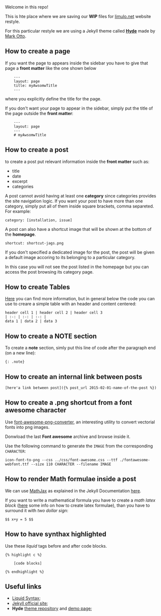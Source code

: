 Welcome in this repo!

This is hte place where we are saving our **WIP** files for [limulo.net](http://www.limulo.net) website restyle.

For this particular restyle we are using a Jekyll theme called [**Hyde**](http://hyde.getpoole.com/) made by [Mark Otto](https://twitter.com/mdo).

## How to create a page
If you want the page to appears inside the sidebar you have to give that page a **front matter** like the one shown below

```
	---
	layout: page
	title: myAwsomwTitle
	---
```

where you explicitly define the title for the page.

If you don't want your page to appear in the sidebar, simply put the title of the page outside the **front matter**:

```
	---
  	layout: page
  	---
	# myAwsomwTitle
```

## How to create a post

to create a post put relevant information inside the **front matter** such as:

* title
* date
* excerpt
* categories

A post cannot avoid having at least one **category** since categories provides the site navigation logic. If you want your post to have more than one category, simply put all of them inside square brackets, comma separeted. For example:

 	category: [installation, issue]

A post can also have a shortcut image that will be shown at the bottom of the **homepage**.

	shortcut: shortcut-jags.png

If you don't specified a dedicated image for the post, the post will be given a default image accoring to its belonging to a particular category.

In this case you will not see the post listed in the homepage but you can access the post browsing its category page.  

## How to create Tables
[Here](http://kramdown.gettalong.org/syntax.html#tables) you can find more information, but in general below the code you can use to creare a simple table with an header and content centered:

```
header cell 1 | header cell 2 | header cell 3
| :-: | :-: | :-: |
data 1 | data 2 | data 3
```

## How to create a NOTE section
To create a **note** section, simly put this line of code after the paragraph end (on a new line):

```
{: .note}
```

## How to create an internal link between posts

```
[here'a link between post]({% post_url 2015-02-01-name-of-the-post %})
```

## How to create a .png shortcut from a font awesome character
Use [font-awesome-png-converter](https://github.com/Pythonity/icon-font-to-png), an interesting utility to convert vectorial fonts into png images.

Donwload the last **Font awesome** archive and browse inside it.

Use the following command to generate the `IMAGE` from the corresponding `CHARACTER`:

```
icon-font-to-png --css ../css/font-awesome.css --ttf ./fontawesome-webfont.ttf --size 110 CHARACTER --filename IMAGE
```
## How to render Math formulae inside a post

We can use [MathJax](https://www.mathjax.org/) as explained in the Jekyll Documentation [here](http://jekyllrb.com/docs/extras/#math-support).

If you want to write a mathematical formula you have to create a _math latex block_ ([here](https://en.wikibooks.org/wiki/LaTeX/Mathematics) some info on how to create latex formulae), than you have to surround it with _two dollar sign_:

```
$$ x+y = 5 $$
```

## How to have synthax highlighted

Use these _liquid_ tags before and after code blocks.

```
{% highlight c %}

	[code blocks]

{% endhighlight %}
```


## Useful links

* [Liquid Syntax](https://github.com/shopify/liquid/wiki/Liquid-for-Designers);
* [Jekyll official site](http://jekyllrb.com/);
* **Hyde** [theme repository](https://github.com/poole/hyde) and [demo page](http://hyde.getpoole.com/);
